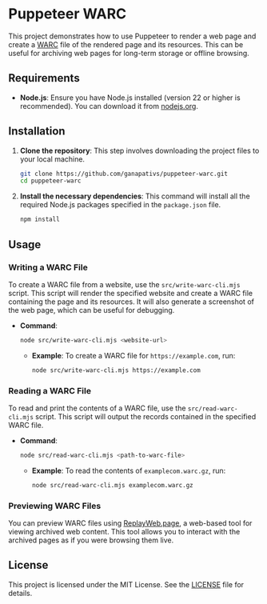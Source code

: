 # Puppeteer WARC

This project demonstrates how to use Puppeteer to render a web page and create a [WARC](https://iipc.github.io/warc-specifications/specifications/warc-format/warc-1.1/) file of the rendered page and its resources. This can be useful for archiving web pages for long-term storage or offline browsing.

## Requirements

- **Node.js**: Ensure you have Node.js installed (version 22 or higher is recommended). You can download it from [nodejs.org](https://nodejs.org/).

## Installation

1. **Clone the repository**: This step involves downloading the project files to your local machine.

   ```bash
   git clone https://github.com/ganapativs/puppeteer-warc.git
   cd puppeteer-warc
   ```

2. **Install the necessary dependencies**: This command will install all the required Node.js packages specified in the `package.json` file.

   ```bash
   npm install
   ```

## Usage

### Writing a WARC File

To create a WARC file from a website, use the `src/write-warc-cli.mjs` script. This script will render the specified website and create a WARC file containing the page and its resources. It will also generate a screenshot of the web page, which can be useful for debugging.

- **Command**:

  ```bash
  node src/write-warc-cli.mjs <website-url>
  ```

  - **Example**: To create a WARC file for `https://example.com`, run:

    ```bash
    node src/write-warc-cli.mjs https://example.com
    ```

### Reading a WARC File

To read and print the contents of a WARC file, use the `src/read-warc-cli.mjs` script. This script will output the records contained in the specified WARC file.

- **Command**:

  ```bash
  node src/read-warc-cli.mjs <path-to-warc-file>
  ```

  - **Example**: To read the contents of `examplecom.warc.gz`, run:

    ```bash
    node src/read-warc-cli.mjs examplecom.warc.gz
    ```

### Previewing WARC Files

You can preview WARC files using [ReplayWeb.page](https://replayweb.page/), a web-based tool for viewing archived web content. This tool allows you to interact with the archived pages as if you were browsing them live.

## License

This project is licensed under the MIT License. See the [LICENSE](LICENSE) file for details.
